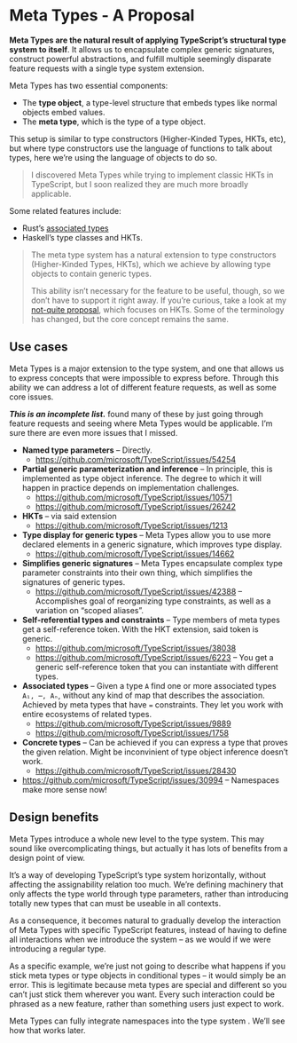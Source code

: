 # Meta Types - A Proposal

**Meta Types are the natural result of applying TypeScript’s structural type system to itself**. It allows us to encapsulate complex generic signatures, construct powerful abstractions, and fulfill multiple seemingly disparate feature requests with a single type system extension.

Meta Types has two essential components:

* The **type object**, a type-level structure that embeds types like normal objects embed values.
* The **meta type**, which is the type of a type object. 

This setup is similar to type constructors (Higher-Kinded Types, HKTs, etc), but where type constructors use the language of functions to talk about types, here we’re using the language of objects to do so. 

> I discovered Meta Types while trying to implement classic HKTs in TypeScript, but I soon realized they are much more broadly applicable.

Some related features include:

* Rust’s [associated types](https://doc.rust-lang.org/rust-by-example/generics/assoc_items/types.html)
* Haskell’s type classes and HKTs.

> The meta type system has a natural extension to type constructors (Higher-Kinded Types, HKTs), which we achieve by allowing type objects to contain generic types. 
>
> This ability isn’t necessary for the feature to be useful, though, so we don’t have to support it right away. If you’re curious, take a look at my [not-quite proposal](https://github.com/microsoft/TypeScript/issues/55280), which focuses on HKTs. Some of the terminology has changed, but the core concept remains the same.

## Use cases

Meta Types is a major extension to the type system, and one that allows us to express concepts that were impossible to express before. Through this ability we can address a lot of different feature requests, as well as some core issues.

***This is an incomplete list.*** found many of these by just going through feature requests and seeing where Meta Types would be applicable. I’m sure there are even more issues that I missed.

* **Named type parameters** – Directly.
  * https://github.com/microsoft/TypeScript/issues/54254
* **Partial generic parameterization and inference** – In principle, this is implemented as type object inference. The degree to which it will happen in practice depends on implementation challenges.
  * https://github.com/microsoft/TypeScript/issues/10571
  * https://github.com/microsoft/TypeScript/issues/26242
* **HKTs** – via said extension
  * https://github.com/microsoft/TypeScript/issues/1213
* **Type display for generic types** – Meta Types allow you to use more declared elements in a generic signature, which improves type display.
  * https://github.com/microsoft/TypeScript/issues/14662
* **Simplifies generic signatures** – Meta Types encapsulate complex type parameter constraints into their own thing, which simplifies the signatures of generic types.
  * https://github.com/microsoft/TypeScript/issues/42388 – Accomplishes goal of reorganizing type constraints, as well as a variation on “scoped aliases”.
* **Self-referential types and constraints** – Type members of meta types get a self-reference token. With the HKT extension, said token is generic.
  * https://github.com/microsoft/TypeScript/issues/38038 
  * https://github.com/microsoft/TypeScript/issues/6223 – You get a generic self-reference token that you can instantiate with different types.
* **Associated types** – Given a type `A` find one or more associated types `A₁, ⋯, Aₙ`, without any kind of map that describes the association. Achieved by meta types that have `=` constraints. They let you work with entire ecosystems of related types.
  * https://github.com/microsoft/TypeScript/issues/9889
  * https://github.com/microsoft/TypeScript/issues/1758
* **Concrete types** – Can be achieved if you can express a type that proves the given relation. Might be inconvinient of type object inference doesn’t work.
  * https://github.com/microsoft/TypeScript/issues/28430
* https://github.com/microsoft/TypeScript/issues/30994 – Namespaces make more sense now!

## Design benefits

Meta Types introduce a whole new level to the type system. This may sound like overcomplicating things, but actually it has lots of benefits from a design point of view.

It’s a way of developing TypeScript’s type system horizontally, without affecting the assignability relation too much. We’re defining machinery that only affects the type world through type parameters, rather than introducing totally new types that can must be useable in all contexts.

As a consequence, it becomes natural to gradually develop the interaction of Meta Types with specific TypeScript features, instead of having to define all interactions when we introduce the system – as we would if we were introducing a regular type. 

As a specific example, we’re just not going to describe what happens if you stick meta types or type objects in conditional types – it would simply be an error. This is legitimate because meta types are special and different so you can’t just stick them wherever you want. Every such interaction could be phrased as a new feature, rather than something users just expect to work.

Meta Types can fully integrate namespaces into the type system . We’ll see how that works later.